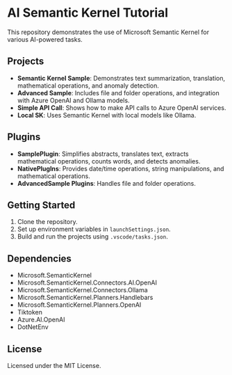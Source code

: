 # AI Semantic Kernel Tutorial

This repository demonstrates the use of Microsoft Semantic Kernel for various AI-powered tasks.

## Projects

- **Semantic Kernel Sample**: Demonstrates text summarization, translation, mathematical operations, and anomaly detection.
- **Advanced Sample**: Includes file and folder operations, and integration with Azure OpenAI and Ollama models.
- **Simple API Call**: Shows how to make API calls to Azure OpenAI services.
- **Local SK**: Uses Semantic Kernel with local models like Ollama.

## Plugins

- **SamplePlugin**: Simplifies abstracts, translates text, extracts mathematical operations, counts words, and detects anomalies.
- **NativePlugIns**: Provides date/time operations, string manipulations, and mathematical operations.
- **AdvancedSample Plugins**: Handles file and folder operations.

## Getting Started

1. Clone the repository.
2. Set up environment variables in `launchSettings.json`.
3. Build and run the projects using `.vscode/tasks.json`.

## Dependencies

- Microsoft.SemanticKernel
- Microsoft.SemanticKernel.Connectors.AI.OpenAI
- Microsoft.SemanticKernel.Connectors.Ollama
- Microsoft.SemanticKernel.Planners.Handlebars
- Microsoft.SemanticKernel.Planners.OpenAI
- Tiktoken
- Azure.AI.OpenAI
- DotNetEnv

## License

Licensed under the MIT License.